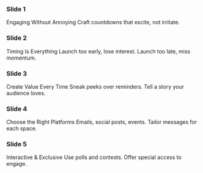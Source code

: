 ### Slide 1

Engaging Without Annoying
Craft countdowns that excite, not irritate.

### Slide 2

Timing Is Everything
Launch too early, lose interest.
Launch too late, miss momentum.

### Slide 3

Create Value Every Time
Sneak peeks over reminders.
Tell a story your audience loves.

### Slide 4

Choose the Right Platforms
Emails, social posts, events.
Tailor messages for each space.

### Slide 5

Interactive & Exclusive
Use polls and contests.
Offer special access to engage.
